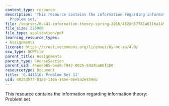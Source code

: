 ```yaml
---
content_type: resource
description: 'This resource contains the information regarding information theory:
  Problem set.'
file: /courses/6-441-information-theory-spring-2016/4828d57781a6116a145e06e5a2e454eb_MIT6_441S16_problem_set11.pdf
file_size: 225966
file_type: application/pdf
learning_resource_types:
- Assignments
license: https://creativecommons.org/licenses/by-nc-sa/4.0/
ocw_type: OCWFile
parent_title: Assignments
parent_type: CourseSection
parent_uid: 44eeeb65-bee8-f847-0025-6434ba60fcb0
resourcetype: Document
title: '6.441S16: Problem Set 11'
uid: 4828d577-81a6-116a-145e-06e5a2e454eb
---
```

This resource contains the information regarding information theory: Problem set.
